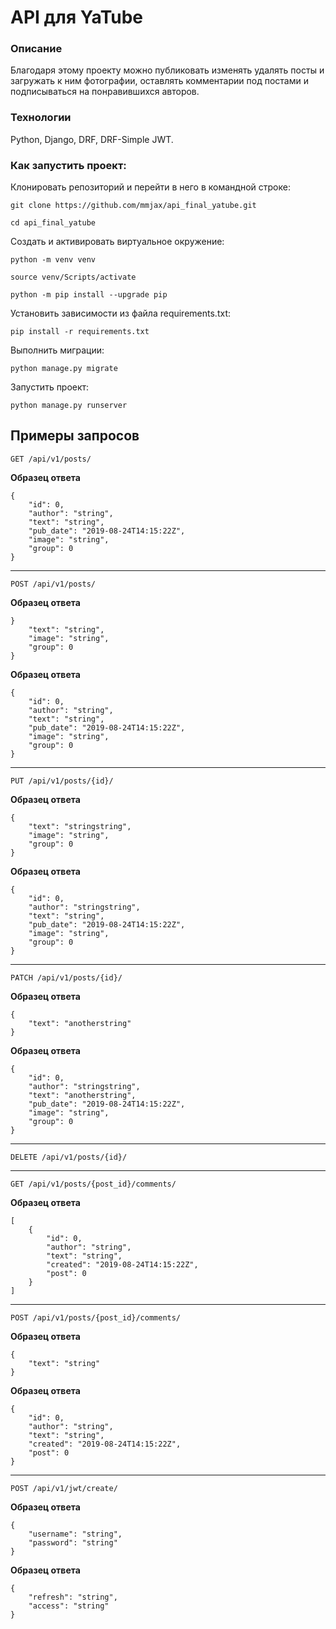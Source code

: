 # API для YaTube
### Описание
Благодаря этому проекту можно публиковать изменять удалять посты и загружать к ним фотографии, оставлять комментарии под постами и подписываться на понравившихся авторов.
### Технологии
Python, Django, DRF, DRF-Simple JWT.
### Как запустить проект:

Клонировать репозиторий и перейти в него в командной строке:

```
git clone https://github.com/mmjax/api_final_yatube.git
```

```
cd api_final_yatube
```

Cоздать и активировать виртуальное окружение:

```
python -m venv venv
```

```
source venv/Scripts/activate
```

```
python -m pip install --upgrade pip
```

Установить зависимости из файла requirements.txt:

```
pip install -r requirements.txt
```

Выполнить миграции:

```
python manage.py migrate
```

Запустить проект:

```
python manage.py runserver
```

## **Примеры запросов**
```
GET /api/v1/posts/
```
**Образец ответа**
```
{
    "id": 0,
    "author": "string",
    "text": "string",
    "pub_date": "2019-08-24T14:15:22Z",
    "image": "string",
    "group": 0
}
```
---
```
POST /api/v1/posts/
```
**Образец ответа**
```
}
    "text": "string",
    "image": "string",
    "group": 0
}
```
**Образец ответа**
```
{
    "id": 0,
    "author": "string",
    "text": "string",
    "pub_date": "2019-08-24T14:15:22Z",
    "image": "string",
    "group": 0
}
```
---
```
PUT /api/v1/posts/{id}/
```
**Образец ответа**
```
{
    "text": "stringstring",
    "image": "string",
    "group": 0
}
```
**Образец ответа**
```
{
    "id": 0,
    "author": "stringstring",
    "text": "string",
    "pub_date": "2019-08-24T14:15:22Z",
    "image": "string",
    "group": 0
}
```
---
```
PATCH /api/v1/posts/{id}/
```
**Образец ответа**
```
{
    "text": "anotherstring"
}
```
**Образец ответа**
```
{
    "id": 0,
    "author": "stringstring",
    "text": "anotherstring",
    "pub_date": "2019-08-24T14:15:22Z",
    "image": "string",
    "group": 0
}
```
---
```
DELETE /api/v1/posts/{id}/
```
---
```
GET /api/v1/posts/{post_id}/comments/
```
**Образец ответа**
```
[
    {
        "id": 0,
        "author": "string",
        "text": "string",
        "created": "2019-08-24T14:15:22Z",
        "post": 0
    }
]
```
---
```
POST /api/v1/posts/{post_id}/comments/
```
**Образец ответа**
```
{
    "text": "string"
}
```
**Образец ответа**
```
{
    "id": 0,
    "author": "string",
    "text": "string",
    "created": "2019-08-24T14:15:22Z",
    "post": 0
}
```
---
```
POST /api/v1/jwt/create/
```
**Образец ответа**
```
{
    "username": "string",
    "password": "string"
}
```
**Образец ответа**
```
{
    "refresh": "string",
    "access": "string"
}
```
